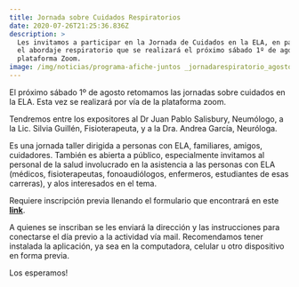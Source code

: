 ```yaml
---
title: Jornada sobre Cuidados Respiratorios
date: 2020-07-26T21:25:36.836Z
description: >
  Les invitamos a participar en la Jornada de Cuidados en la ELA, en particular
  el abordaje respiratorio que se realizará el próximo sábado 1º de agosto en la
  plataforma Zoom.
image: /img/noticias/programa-afiche-juntos _jornadarespiratorio_agosto2020.jpg
---
```

El próximo sábado 1º de agosto retomamos las jornadas sobre cuidados en la ELA. Esta vez se realizará por vía de la plataforma zoom.

Tendremos entre los expositores al Dr Juan Pablo Salisbury, Neumólogo, a la Lic. Silvia Guillén, Fisioterapeuta, y a la Dra. Andrea García, Neuróloga.

Es una jornada taller dirigida a personas con ELA, familiares, amigos, cuidadores. También es abierta a público, especialmente invitamos al personal de la salud involucrado en la asistencia a las personas con ELA (médicos, fisioterapeutas, fonoaudiólogos, enfermeros, estudiantes de esas carreras), y alos interesados en el tema.

Requiere inscripción previa llenando el formulario que encontrará en este [**link**](https://forms.gle/ZhDiZgo9L26yHSXV6).

A quienes se inscriban se les enviará la dirección y las instrucciones para conectarse el día previo a la actividad vía mail. Recomendamos tener instalada la aplicación, ya sea en la computadora, celular u otro dispositivo en forma previa.

Los esperamos!
